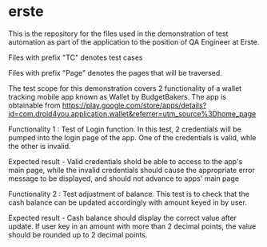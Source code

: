 # erste

This is the repository for the files used in the demonstration of test automation as part of the application to the position of QA Engineer at Erste.

Files with prefix "TC" denotes test cases

Files with prefix "Page" denotes the pages that will be traversed.

The test scope for this demonstration covers 2 functionality of a wallet tracking mobile app known as Wallet by BudgetBakers. The app is obtainable from https://play.google.com/store/apps/details?id=com.droid4you.application.wallet&referrer=utm_source%3Dhome_page

Functionality 1 :
Test of Login function. In this test, 2 credentials will be pumped into the login page of the app. One of the credentials is valid, whle the other is invalid.

Expected result - Valid credentials shold be able to access to the app's main page, while the invalid credentials should cause the appropriate error message to be displayed, and should not advance to apps' main page

Functionality 2 : 
Test adjustment of balance. This test is to check that the cash balance can be updated accordingly with amount keyed in by user.

Expected result - Cash balance should display the correct value after update. If user key in an amount with more than 2 decimal points, the value should be rounded up to 2 decimal points.
